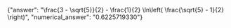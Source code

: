 {"answer": "\\frac{3 - \\sqrt{5}}{2} - \\frac{1}{2} \\ln\\left( \\frac{\\sqrt{5} - 1}{2} \\right)", "numerical_answer": "0.6225719330"}